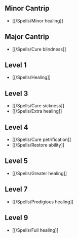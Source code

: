 ## Minor Cantrip

- [[/Spells/Minor healing]]

## Major Cantrip

- [[/Spells/Cure blindness]]

## Level 1

- [[/Spells/Healing]]

## Level 3

- [[/Spells/Cure sickness]]
- [[/Spells/Extra healing]]

## Level 4

- [[/Spells/Cure petrification]]
- [[/Spells/Restore ability]]

## Level 5

- [[/Spells/Greater healing]]

## Level 7

- [[/Spells/Prodigious healing]]

## Level 9

- [[/Spells/Full healing]]
